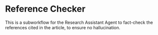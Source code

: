 # Reference Checker

This is a subworkflow for the Research Assistant Agent to fact-check the references cited in the article, to ensure no hallucination.
